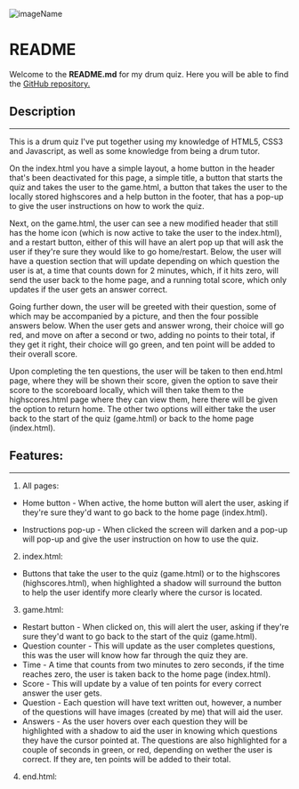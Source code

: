 ![imageName](/static/images/logo.png)

# README

Welcome to the **README.md** for my drum quiz.
Here you will be able to find the [GitHub repository.](https://github.com/GeorgeDjango/Project_2)


## Description

---

This is a drum quiz I've put together using my knowledge of HTML5, CSS3 and Javascript, as well as some knowledge from being a drum tutor.

On the index.html you have a simple layout, a home button in the header that's been deactivated for this page, a simple title, a button that starts the quiz and takes the user to the game.html, a button that takes the user to the locally stored highscores and a help button in the footer, that has a pop-up to give the user instructions on how to work the quiz.

Next, on the game.html, the user can see a new modified header that still has the home icon (which is now active to take the user to the index.html), and a restart button, either of this will have an alert pop up that will ask the user if they're sure they would like to go home/restart. Below, the user will have a question section that will update depending on which question the user is at, a time that counts down for 2 minutes, which, if it hits zero, will send the user back to the home page, and a running total score, which only updates if the user gets an answer correct.

Going further down, the user will be greeted with their question, some of which may be accompanied by a picture, and then the four possible answers below. When the user gets and answer wrong, their choice will go red, and move on after a second or two, adding no points to their total, if they get it right, their choice will go green, and ten point will be added to their overall score.

Upon completing the ten questions, the user will be taken to then end.html page, where they will be shown their score, given the option to save their score to the scoreboard locally, which will then take them to the highscores.html page where they can view them, here there will be given the option to return home. The other two options will either take the user back to the start of the quiz (game.html) or back to the home page (index.html).


## Features:

---

1. All pages:
- Home button - When active, the home button will alert the user, asking if they're sure they'd want to go back to the home page (index.html).

- Instructions pop-up - When clicked the screen will darken and a pop-up will pop-up and give the user instruction on how to use the quiz.

2. index.html:
- Buttons that take the user to the quiz (game.html) or to the highscores (highscores.html), when highlighted a shadow will surround the button to help the user identify more clearly where the cursor is located.

3. game.html:
- Restart button - When clicked on, this will alert the user, asking if they're sure they'd want to go back to the start of the quiz (game.html).
- Question counter - This will update as the user completes questions, this was the user will know how far through the quiz they are.
- Time - A time that counts from two minutes to zero seconds, if the time reaches zero, the user is taken back to the home page (index.html).
- Score - This will update by a value of ten points for every correct answer the user gets.
- Question - Each question will have text written out, however, a number of the questions will have images (created by me) that will aid the user.
- Answers - As the user hovers over each question they will be highlighted with a shadow to aid the user in knowing which questions they have the cursor pointed at. The questions are also highlighted for a couple of seconds in green, or red, depending on wether the user is correct. If they are, ten points will be added to their total.

4. end.html:


